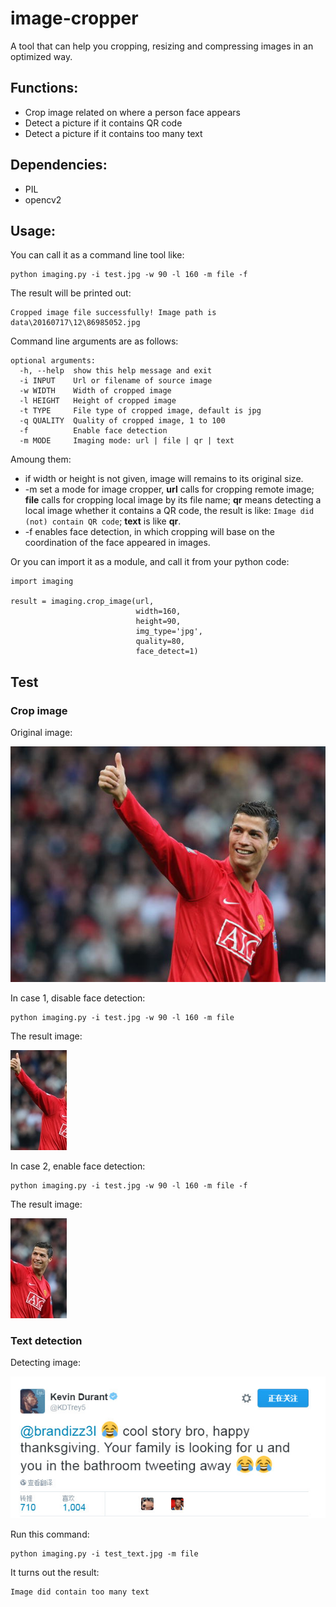 # image-cropper
A tool that can help you cropping, resizing and compressing images in an optimized way.

## Functions:
- Crop image related on where a person face appears
- Detect a picture if it contains QR code
- Detect a picture if it contains too many text

## Dependencies:
- PIL
- opencv2

## Usage:
You can call it as a command line tool like:
```
python imaging.py -i test.jpg -w 90 -l 160 -m file -f
```
The result will be printed out:
```
Cropped image file successfully! Image path is data\20160717\12\86985052.jpg
```
Command line arguments are as follows:
```
optional arguments:
  -h, --help  show this help message and exit
  -i INPUT    Url or filename of source image
  -w WIDTH    Width of cropped image
  -l HEIGHT   Height of cropped image
  -t TYPE     File type of cropped image, default is jpg
  -q QUALITY  Quality of cropped image, 1 to 100
  -f          Enable face detection
  -m MODE     Imaging mode: url | file | qr | text
```
Amoung them: 
- if width or height is not given, image will remains to its original size.
- -m set a mode for image cropper, **url** calls for cropping remote image; **file** calls for cropping local image by its file name; **qr** means detecting a local image whether it contains a QR code, the result is like: `Image did (not) contain QR code`; **text** is like **qr**.
- -f enables face detection, in which cropping will base on the coordination of the face appeared in images.

Or you can import it as a module, and call it from your python code:
```
import imaging

result = imaging.crop_image(url,
                            width=160,
                            height=90,
                            img_type='jpg',
                            quality=80,
                            face_detect=1)
```

## Test

### Crop image

Original image:

![test_origin](./test.jpg)

In case 1, disable face detection:
```
python imaging.py -i test.jpg -w 90 -l 160 -m file
```
The result image:

![test_origin](./test_r1.jpg)

In case 2, enable face detection:
```
python imaging.py -i test.jpg -w 90 -l 160 -m file -f
```
The result image:

![test_origin](./test_r2.jpg)

### Text detection

Detecting image:

![test_detect](./test_text.jpg)

Run this command:

```
python imaging.py -i test_text.jpg -m file
```

It turns out the result:
```
Image did contain too many text
```